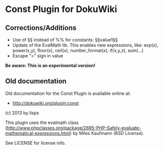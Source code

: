 # Const Plugin for DokuWiki #

## Corrections/Additions ##
  * Use of §§ instead of %% for constants: §§value1§§
  * Update of the EvalMath lib. This enables new expressions, like: exp(x), power(x,y), floor(x), ceil(x), number_format(x), if(x,y,z), sum(...)
  * Escape "=" sign in value

**Be aware: This is an experimental version!**

## Old documentation ##
Old documentation for the Const Plugin is available online at:

  * http://dokuwiki.org/plugin:const

(c) 2013 by lisps

This plugin uses the evalmath class (http://www.phpclasses.org/package/2695-PHP-Safely-evaluate-mathematical-expressions.html) by Miles Kaufmann (BSD License).

See LICENSE for license info.
